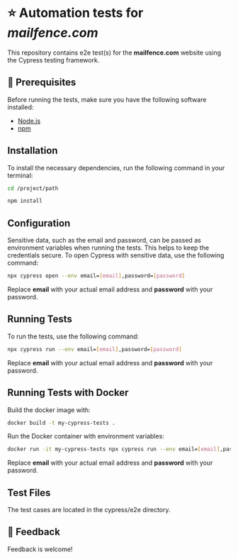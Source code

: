 # :star: Automation tests for *mailfence.com*
This repository contains e2e test(s) for the **mailfence.com** website using the Cypress testing framework.

## :rocket: Prerequisites
Before running the tests, make sure you have the following software installed:

* [Node.js](https://nodejs.org/en/download/current)
* [npm](https://github.com/npm/cli)

## Installation
To install the necessary dependencies, run the following command in your terminal:

```bash
cd /project/path
```
```bash
npm install
```

## Configuration
Sensitive data, such as the email and password, can be passed as environment variables when running the tests. This helps to keep the credentials secure. To open Cypress with sensitive data, use the following command:

```bash
npx cypress open --env email=[email],password=[password]
```

Replace **email** with your actual email address and **password** with your password.

## Running Tests
To run the tests, use the following command:

```bash
npx cypress run --env email=[email],password=[password]
```

Replace **email** with your actual email address and **password** with your password.

## Running Tests with Docker
Build the docker image with:

```bash
docker build -t my-cypress-tests .
```

Run the Docker container with environment variables:
```bash
docker run -it my-cypress-tests npx cypress run --env email=[email],password=[password]
```

Replace **email** with your actual email address and **password** with your password.

## Test Files
The test cases are located in the cypress/e2e directory.


## :handshake: Feedback
Feedback is welcome!
